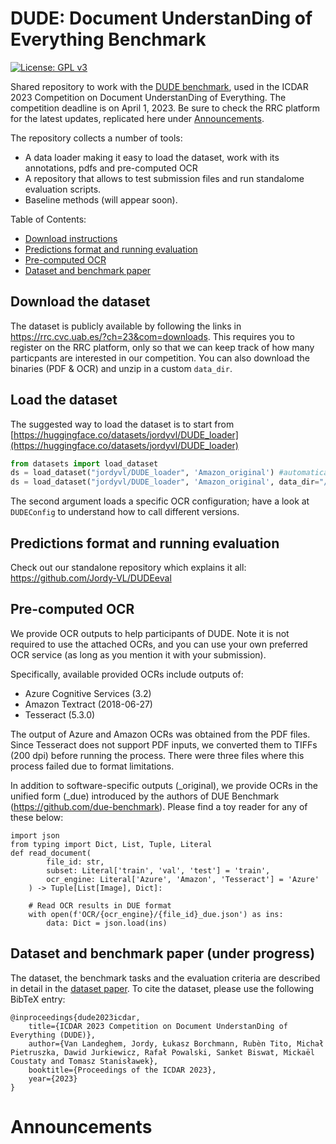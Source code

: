
# DUDE: Document UnderstanDing of Everything Benchmark

[![License: GPL v3](https://img.shields.io/badge/License-GPLv3-blue.svg)](https://www.gnu.org/licenses/gpl-3.0)

Shared repository to work with the [DUDE benchmark](https://rrc.cvc.uab.es/?ch=23&com=introduction), used in the ICDAR 2023 Competition on Document UnderstanDing of Everything.
The competition deadline is on April 1, 2023. Be sure to check the RRC platform for the latest updates, replicated here under [Announcements](#announcements).

The repository collects a number of tools:
* A data loader making it easy to load the dataset, work with its annotations, pdfs and pre-computed OCR
* A repository that allows to test submission files and run standalome evaluation scripts.
* Baseline methods (will appear soon).

Table of Contents:
* [Download instructions](#download-dude)
* [Predictions format and running evaluation](#predictions-format-and-running-evaluation)
* [Pre-computed OCR](#pre-computed-ocr)
* [Dataset and benchmark paper](#dataset-and-benchmark-paper)

## Download the dataset

The dataset is publicly available by following the links in https://rrc.cvc.uab.es/?ch=23&com=downloads.
This requires you to register on the RRC platform, only so that we can keep track of how many particpants are interested in our competition.
You can also download the binaries (PDF & OCR) and unzip in a custom `data_dir`.


## Load the dataset

The suggested way to load the dataset is to start from [https://huggingface.co/datasets/jordyvl/DUDE_loader](https://huggingface.co/datasets/jordyvl/DUDE_loader)

```python
from datasets import load_dataset
ds = load_dataset("jordyvl/DUDE_loader", 'Amazon_original') #automatically downloads binaries tar and extracts to HF_CACHE
ds = load_dataset("jordyvl/DUDE_loader", 'Amazon_original', data_dir="/DUDE_train-val-test_binaries") #with custom extracted data directory
```

The second argument loads a specific OCR configuration; have a look at `DUDEConfig` to understand how to call different versions. 

## Predictions format and running evaluation

Check out our standalone repository which explains it all: https://github.com/Jordy-VL/DUDEeval 

## Pre-computed OCR

We provide OCR outputs to help participants of DUDE. Note it is not required to use the attached OCRs, and you can use your own preferred OCR service (as long as you mention it with your submission). 

Specifically, available provided OCRs include outputs of:
* Azure Cognitive Services (3.2)
* Amazon Textract (2018-06-27)
* Tesseract (5.3.0)

The output of Azure and Amazon OCRs was obtained from the PDF files. Since Tesseract does not support PDF inputs, we converted them to TIFFs (200 dpi) before running the process. There were three files where this process failed due to format limitations.

In addition to software-specific outputs (_original), we provide OCRs in the unified form (_due) introduced by the authors of DUE Benchmark (https://github.com/due-benchmark). Please find a toy reader for any of these below: 

```
import json
from typing import Dict, List, Tuple, Literal
def read_document(
        file_id: str,
        subset: Literal['train', 'val', 'test'] = 'train',
        ocr_engine: Literal['Azure', 'Amazon', 'Tesseract'] = 'Azure'
    ) -> Tuple[List[Image], Dict]:

    # Read OCR results in DUE format
    with open(f'OCR/{ocr_engine}/{file_id}_due.json') as ins:
        data: Dict = json.load(ins)
```


## Dataset and benchmark paper (under progress)
The dataset, the benchmark tasks and the evaluation criteria are described in detail in the [dataset paper](). To cite the dataset, please use the following BibTeX entry:
```
@inproceedings{dude2023icdar,
    title={ICDAR 2023 Competition on Document UnderstanDing of Everything (DUDE)},
    author={Van Landeghem, Jordy, Łukasz Borchmann, Rubèn Tito, Michał Pietruszka, Dawid Jurkiewicz, Rafał Powalski, Sanket Biswat, Mickaël Coustaty and Tomasz Stanisławek},
    booktitle={Proceedings of the ICDAR 2023},
    year={2023}
}

```

# Announcements
